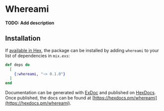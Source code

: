 # Whereami

**TODO: Add description**

## Installation

If [available in Hex](https://hex.pm/docs/publish), the package can be installed
by adding `whereami` to your list of dependencies in `mix.exs`:

```elixir
def deps do
  [
    {:whereami, "~> 0.1.0"}
  ]
end
```

Documentation can be generated with [ExDoc](https://github.com/elixir-lang/ex_doc)
and published on [HexDocs](https://hexdocs.pm). Once published, the docs can
be found at [https://hexdocs.pm/whereami](https://hexdocs.pm/whereami).

